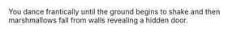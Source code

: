 You dance frantically until the ground begins to shake and 
then marshmallows fall from walls revealing a hidden door.